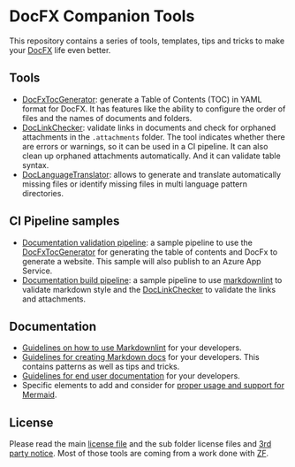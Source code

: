 # DocFX Companion Tools

This repository contains a series of tools, templates, tips and tricks to make your [DocFX](https://dotnet.github.io/docfx/) life even better.

## Tools

* [DocFxTocGenerator](./src/DocFxTocGenerator): generate a Table of Contents (TOC) in YAML format for DocFX. It has features like the ability to configure the order of files and the names of documents and folders.
* [DocLinkChecker](./src/DocLinkChecker): validate links in documents and check for orphaned attachments in the `.attachments` folder. The tool indicates whether there are errors or warnings, so it can be used in a CI pipeline. It can also clean up orphaned attachments automatically. And it can validate table syntax.
* [DocLanguageTranslator](./src/DocLanguageTranslator): allows to generate and translate automatically missing files or identify missing files in multi language pattern directories.

## CI Pipeline samples

* [Documentation validation pipeline](./PipelineExamples/documentation-validation.yml): a sample pipeline to use the [DocFxTocGenerator](./src/DocFxTocGenerator) for generating the table of contents and DocFx to generate a website. This sample will also publish to an Azure App Service.
* [Documentation build pipeline](./PipelineExamples/documentation-build.yml): a sample pipeline to use [markdownlint](https://github.com/markdownlint/markdownlint) to validate markdown style and the [DocLinkChecker](./src/DocLinkChecker) to validate the links and attachments.

## Documentation

* [Guidelines on how to use Markdownlint](./DocExamples/docs/markdownlint.md) for your developers.
* [Guidelines for creating Markdown docs](./DocExamples/docs/markdown-creation.md) for your developers. This contains patterns as well as tips and tricks.
* [Guidelines for end user documentation](./DocExamples/docs/enduser-documentation.md) for your developers.
* Specific elements to add and consider for [proper usage and support for Mermaid](./DocExamples/docs/ui-specific-elements.md).

## License

Please read the main [license file](LICENSE) and the sub folder license files and [3rd party notice](THIRD-PARTY-NOTICES.TXT). Most of those tools are coming from a work done with [ZF](https://www.zf.com/).

